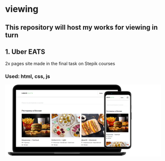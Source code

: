# viewing
## This repository will host my works for viewing in turn

## 1. Uber EATS
2x pages site made in the final task on Stepik courses
### Used: html, сss, js

![Uber EATS](https://github.com/Ad-Pol/viewing/blob/gh-pages/1_UberEats/UberEats.png)
